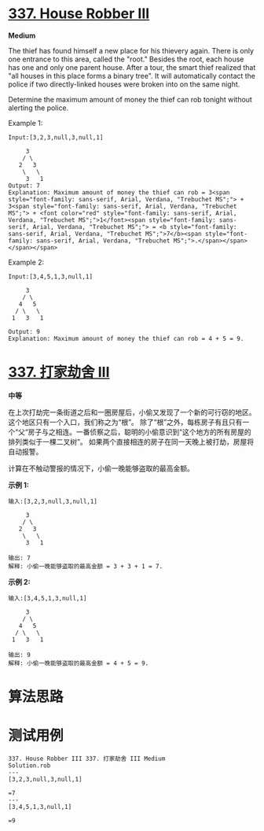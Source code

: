 # [337. House Robber III][enTitle]

**Medium**

The thief has found himself a new place for his thievery again. There is only one entrance to this area, called the "root." Besides the root, each house has one and only one parent house. After a tour, the smart thief realized that "all houses in this place forms a binary tree". It will automatically contact the police if two directly-linked houses were broken into on the same night.

Determine the maximum amount of money the thief can rob tonight without alerting the police.

Example 1:

```
Input:[3,2,3,null,3,null,1]

     3
    / \
   2   3
    \   \ 
     3   1
Output: 7 
Explanation: Maximum amount of money the thief can rob = 3<span style="font-family: sans-serif, Arial, Verdana, "Trebuchet MS";"> + 3<span style="font-family: sans-serif, Arial, Verdana, "Trebuchet MS";"> + <font color="red" style="font-family: sans-serif, Arial, Verdana, "Trebuchet MS";">1</font><span style="font-family: sans-serif, Arial, Verdana, "Trebuchet MS";"> = <b style="font-family: sans-serif, Arial, Verdana, "Trebuchet MS";">7</b><span style="font-family: sans-serif, Arial, Verdana, "Trebuchet MS";">.</span></span></span></span>
```

Example 2:

```
Input:[3,4,5,1,3,null,1]

     3
    / \
   4   5
  / \   \ 
 1   3   1

Output: 9
Explanation: Maximum amount of money the thief can rob = 4 + 5 = 9.

```


# [337. 打家劫舍 III][cnTitle]

**中等**

在上次打劫完一条街道之后和一圈房屋后，小偷又发现了一个新的可行窃的地区。这个地区只有一个入口，我们称之为“根”。 除了“根”之外，每栋房子有且只有一个“父“房子与之相连。一番侦察之后，聪明的小偷意识到“这个地方的所有房屋的排列类似于一棵二叉树”。 如果两个直接相连的房子在同一天晚上被打劫，房屋将自动报警。

计算在不触动警报的情况下，小偷一晚能够盗取的最高金额。

**示例 1:** 

```
输入:[3,2,3,null,3,null,1]

     3
    / \
   2   3
    \   \ 
     3   1

输出: 7 
解释: 小偷一晚能够盗取的最高金额 = 3 + 3 + 1 = 7.
```

**示例 2:** 

```
输入:[3,4,5,1,3,null,1]

     3
    / \
   4   5
  / \   \ 
 1   3   1

输出: 9
解释: 小偷一晚能够盗取的最高金额 = 4 + 5 = 9.

```




# 算法思路

# 测试用例
```
337. House Robber III 337. 打家劫舍 III Medium
Solution.rob
---
[3,2,3,null,3,null,1]

=7
---
[3,4,5,1,3,null,1]

=9
```

[enTitle]: https://leetcode.com/problems/house-robber-iii/
[cnTitle]: https://leetcode-cn.com/problems/house-robber-iii/
